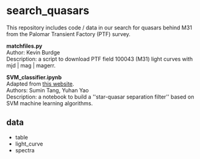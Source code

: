 # search_quasars
This repository includes code / data in our search for quasars behind M31 from the Palomar Transient Factory (PTF) survey.
  
**matchfiles.py**  
Author: Kevin Burdge  
Description: a script to download PTF field 100043 (M31) light curves with mjd | mag | magerr.  
  
**SVM_classifier.ipynb**  
Adapted from [this website](https://github.com/tangsm/SVM-quasars).  
Authors: Sumin Tang, Yuhan Yao  
Description: a notebook to build a ''star-quasar separation filter'' based on SVM machine learning algorithms.

## data
- table
- light_curve
- spectra
